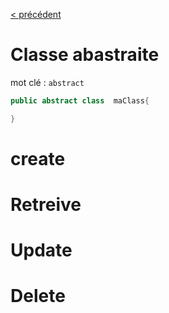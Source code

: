 [< précédent](../README.md)

# Classe abastraite

mot clé : `abstract`

```java
public abstract class  maClass{

}

```

# create

# Retreive

# Update

# Delete
